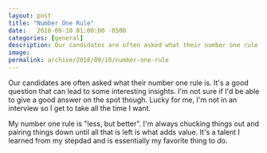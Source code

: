 ```yaml
---
layout: post
title: "Number One Rule"
date:   2018-09-10 01:00:00 -0500
categories: [general]
description: Our candidates are often asked what their number one rule is. It's a good question that can lead to some interesting insights, given the answerer has enough time to think about it. Here's mine.
image: 
permalink: archive/2018/09/10/number-one-rule
---
```


Our candidates are often asked what their number one rule is. It's a good question that can lead to some interesting insights. I'm not sure if I'd be able to give a good answer on the spot though. Lucky for me, I'm not in an interview so I get to take all the time I want.

My number one rule is "less, but better". I'm always chucking things out and pairing things down until all that is left is what adds value. It's a talent I learned from my stepdad and is essentially my favorite thing to do.